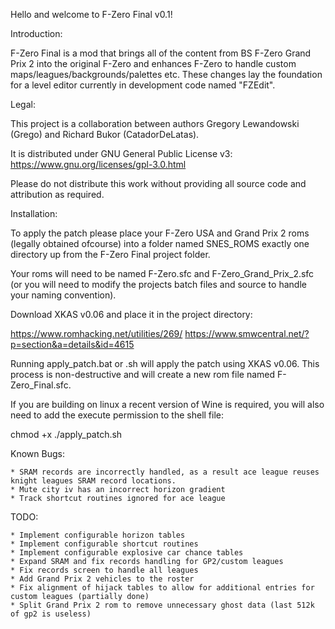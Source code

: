 Hello and welcome to F-Zero Final v0.1!

Introduction:

F-Zero Final is a mod that brings all of the content from BS F-Zero Grand Prix 2 into the original F-Zero and enhances F-Zero to handle custom maps/leagues/backgrounds/palettes etc.  These changes lay the foundation for a level editor currently in development code named "FZEdit".

Legal:

This project is a collaboration between authors Gregory Lewandowski (Grego) and Richard Bukor (CatadorDeLatas).

It is distributed under GNU General Public License v3: https://www.gnu.org/licenses/gpl-3.0.html

Please do not distribute this work without providing all source code and attribution as required.

Installation:

To apply the patch please place your F-Zero USA and Grand Prix 2 roms (legally obtained ofcourse) into a folder named SNES_ROMS exactly one directory up from the F-Zero Final project folder.

Your roms will need to be named F-Zero.sfc and F-Zero_Grand_Prix_2.sfc (or you will need to modify the projects batch files and source to handle your naming convention).

Download XKAS v0.06 and place it in the project directory:

https://www.romhacking.net/utilities/269/
https://www.smwcentral.net/?p=section&a=details&id=4615

Running apply_patch.bat or .sh will apply the patch using XKAS v0.06. This process is non-destructive and will create a new rom file named F-Zero_Final.sfc.

If you are building on linux a recent version of Wine is required, you will also need to add the execute permission to the shell file: 

chmod +x ./apply_patch.sh

Known Bugs:

	* SRAM records are incorrectly handled, as a result ace league reuses knight leagues SRAM record locations.
	* Mute city iv has an incorrect horizon gradient
	* Track shortcut routines ignored for ace league

TODO:

	* Implement configurable horizon tables
	* Implement configurable shortcut routines
	* Implement configurable explosive car chance tables
	* Expand SRAM and fix records handling for GP2/custom leagues
	* Fix records screen to handle all leagues
	* Add Grand Prix 2 vehicles to the roster
	* Fix alignment of hijack tables to allow for additional entries for custom leagues (partially done)
	* Split Grand Prix 2 rom to remove unnecessary ghost data (last 512k of gp2 is useless)

